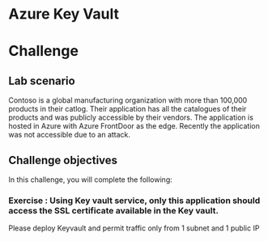
# Azure Key Vault
# Challenge

## Lab scenario 

Contoso is a global manufacturing organization with more than 100,000 products in their catlog. Their application has all the catalogues of their products and was publicly accessible by their vendors. The application is hosted in Azure with Azure FrontDoor as the edge. Recently the application was not accessible due to an attack. 


## Challenge objectives

In this challenge, you will complete the following:

### Exercise : Using Key vault service, only this application should access the SSL certificate available in the Key vault. 

Please deploy Keyvault and permit traffic only from 1 subnet and 1 public IP 

